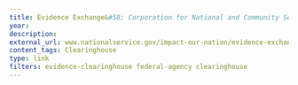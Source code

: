 ```yaml
---
title: Evidence Exchange&#58; Corporation for National and Community Service
year: 
description: 
external_url: www.nationalservice.gov/impact-our-nation/evidence-exchange
content_tags: Clearinghouse
type: link
filters: evidence-clearinghouse federal-agency clearinghouse
---
```

